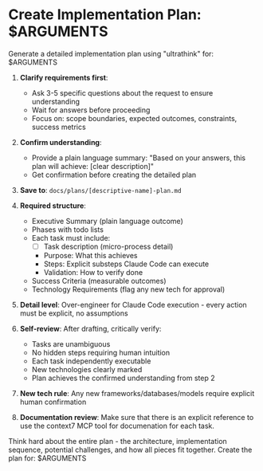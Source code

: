 # Create Implementation Plan: $ARGUMENTS

Generate a detailed implementation plan using "ultrathink" for: $ARGUMENTS

1. **Clarify requirements first**:
   - Ask 3-5 specific questions about the request to ensure understanding
   - Wait for answers before proceeding
   - Focus on: scope boundaries, expected outcomes, constraints, success metrics

2. **Confirm understanding**:
   - Provide a plain language summary: "Based on your answers, this plan will achieve: [clear description]"
   - Get confirmation before creating the detailed plan

3. **Save to**: `docs/plans/[descriptive-name]-plan.md`

4. **Required structure**:
   - Executive Summary (plain language outcome)
   - Phases with todo lists
   - Each task must include:
     - [ ] Task description (micro-process detail)
     - Purpose: What this achieves
     - Steps: Explicit substeps Claude Code can execute
     - Validation: How to verify done
   - Success Criteria (measurable outcomes)
   - Technology Requirements (flag any new tech for approval)

5. **Detail level**: Over-engineer for Claude Code execution - every action must be explicit, no assumptions

6. **Self-review**: After drafting, critically verify:
   - Tasks are unambiguous
   - No hidden steps requiring human intuition  
   - Each task independently executable
   - New technologies clearly marked
   - Plan achieves the confirmed understanding from step 2

7. **New tech rule**: Any new frameworks/databases/models require explicit human confirmation

8. **Documentation review**: Make sure that there is an explicit reference to use the context7 MCP tool for documenation for each task.

Think hard about the entire plan - the architecture, implementation sequence, potential challenges, and how all pieces fit together. Create the plan for: $ARGUMENTS